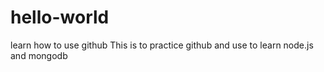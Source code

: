 # hello-world
learn how to use github
This is to practice github and use to learn node.js and mongodb
